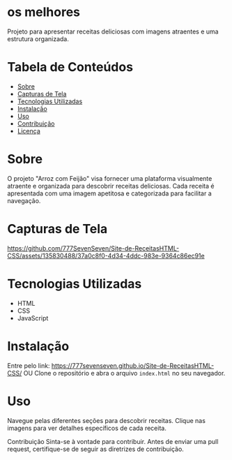# os melhores

Projeto para apresentar receitas deliciosas com imagens atraentes e uma estrutura organizada.

# Tabela de Conteúdos

- [Sobre](#sobre)
- [Capturas de Tela](#capturas-de-tela)
- [Tecnologias Utilizadas](#tecnologias-utilizadas)
- [Instalação](#instalação)
- [Uso](#uso)
- [Contribuição](#contribuição)
- [Licença](#licença)

# Sobre

O projeto "Arroz com Feijão" visa fornecer uma plataforma visualmente atraente e organizada para descobrir receitas deliciosas. Cada receita é apresentada com uma imagem apetitosa e categorizada para facilitar a navegação.

# Capturas de Tela
https://github.com/777SevenSeven/Site-de-ReceitasHTML-CSS/assets/135830488/37a0c8f0-4d34-4ddc-983e-9364c86ec91e

# Tecnologias Utilizadas

- HTML
- CSS
- JavaScript

# Instalação

Entre pelo link: https://777sevenseven.github.io/Site-de-ReceitasHTML-CSS/
                            OU
Clone o repositório e abra o arquivo `index.html` no seu navegador.

# Uso
Navegue pelas diferentes seções para descobrir receitas. Clique nas imagens para ver detalhes específicos de cada receita.

Contribuição
Sinta-se à vontade para contribuir. Antes de enviar uma pull request, certifique-se de seguir as diretrizes de contribuição.
